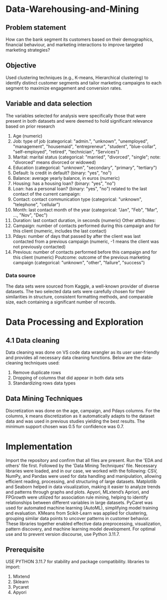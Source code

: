 # Data-Warehousing-and-Mining

## Problem statement
How can the bank segment its customers based on their demographics, financial behaviour, and marketing interactions to improve targeted marketing strategies?

## Objective
Used clustering techniques (e.g., K-means, Hierarchical clustering) to identify distinct customer segments and tailor marketing campaigns to each segment to maximize engagement and conversion rates.

## Variable and data selection
The variables selected for analysis were specifically those that were present in both datasets and were deemed to hold significant relevance based on prior research

1. Age (numeric)
2. Job: type of job (categorical: "admin.", "unknown", "unemployed", "management", "housemaid", "entrepreneur", "student", "blue-collar", "self-employed", "retired", "technician", "Services") 
3. Marital: marital status (categorical: "married", "divorced", "single"; note: "divorced" means divorced or widowed)
4. Education (categorical: "unknown", "secondary", "primary", "tertiary")
5. Default: Is credit in default? (binary: "yes", "no")
6. Balance: average yearly balance, in euros (numeric) 
7. Housing: has a housing loan? (binary: "yes", "no")
8. Loan: has a personal loan? (binary: "yes", "no")
 related to the last contact of the current campaign:
9. Contact: contact communication type (categorical: "unknown", "telephone", "cellular") 
10. Month: last contact month of the year (categorical: "Jan", "Feb", "Mar", ..., "Nov", "Dec")
11. Duration: last contact duration, in seconds (numeric)
Other attributes:
12. Campaign: number of contacts performed during this campaign and for this client (numeric, includes the last contact)
13. Pdays: number of days that passed by after the client was last contacted from a previous campaign (numeric, -1 means the client was not previously contacted)
14. Previous: number of contacts performed before this campaign and for this client (numeric)
Poutcome: outcome of the previous marketing campaign (categorical: "unknown", "other", "failure", "success")

### Data source
The data sets were sourced from Kaggle, a well-known provider of diverse datasets. The two selected data sets were carefully chosen for their similarities in structure, consistent formatting methods, and comparable size, each containing a significant number of records.

# Data Processing and Exploration
## 4.1 Data cleaning
Data cleaning was done on VS code data wrangler as its user user-friendly and provides all necessary data cleaning functions.
Below are the data-cleaning techniques used:
1. Remove duplicate rows
2. Dropping of columns that did appear in both data sets
3. Standardizing rows data types


## Data Mining Techniques
Discretization was done on the age, campaign, and Pdays columns.
For the columns, k means discretization as it automatically adapts to the dataset data and was used in previous studies yielding the best results.
The minimum support chosen was  0.5 for confidence was 0.7.

# Implementation
Import the repository and confirm that all files are present.
Run the 'EDA and others' file first. Followed by the 'Data Mining Techniques' file.
Necessary libraries were loaded, and in our case, we worked with the following: CSV, NumPy, and Pandas were used for data handling and manipulation, allowing efficient reading, processing, and structuring of large datasets. Matplotlib and Seaborn helped in data visualization, making it easier to analyze trends and patterns through graphs and plots. Apyori, MLxtend’s Apriori, and FPGrowth were utilized for association rule mining, helping to identify relationships between different variables in large datasets. PyCaret was used for automated machine learning (AutoML), simplifying model training and evaluation. KMeans from Scikit-Learn was applied for clustering, grouping similar data points to uncover patterns in customer behavior. These libraries together enabled effective data preprocessing, visualization, pattern discovery, and machine learning model development. For optimal use and to prevent version discourse, use Python 3.11.7.

## Prerequisite
USE PYTHON 3.11.7 for stability and package compatibility.
libraries to import:
1. Mlxtend
2. Sklearn
3. Pycaret
4. Apyori
